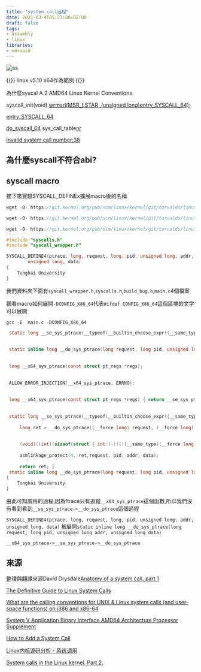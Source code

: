```yaml
---
title: "system call過程"
date: 2021-03-4T05:23:00+08:00
draft: false
tags:
- assambly
- linux
libraries:
- mermaid
--- 
```



![ss](../syscall_init.drawio.svg)


{{<notice warning>}}
linux v5.10 x64作為範例
{{</notice>}}

為什麼syscal
A.2 AMD64 Linux Kernel Conventions

syscall_init(void)
[wrmsrl(MSR_LSTAR, (unsigned long)entry_SYSCALL_64);](https://git.kernel.org/pub/scm/linux/kernel/git/torvalds/linux.git/tree/arch/x86/kernel/cpu/common.c?h=v5.10#n1752)

[entry_SYSCALL_64](https://git.kernel.org/pub/scm/linux/kernel/git/torvalds/linux.git/tree/arch/x86/entry/entry_64.S?h=v5.10#n95)

[do_syscall_64](https://git.kernel.org/pub/scm/linux/kernel/git/torvalds/linux.git/tree/arch/x86/entry/common.c?h=v5.10#n39)
sys_call_table[nr](regs)

[Invalid system call number:38](https://git.kernel.org/pub/scm/linux/kernel/git/torvalds/linux.git/tree/include/uapi/asm-generic/errno.h?h=v5.10#n18)

## 為什麼syscall不符合abi?


## syscall macro


接下來實驗SYSCALL_DEFINEx擴展macro後的名稱

```下載syscall_wrapper.h
wget -O- https://git.kernel.org/pub/scm/linux/kernel/git/torvalds/linux.git/plain/arch/x86/include/asm/syscall_wrapper.h?h=v5.10  | sed  "s/#include/\\\\\\\\#include/g" >> syscall_wrapper.h
```
 

```下載syscalls.h
wget -O- https://git.kernel.org/pub/scm/linux/kernel/git/torvalds/linux.git/plain/include/linux/syscalls.h?h=v5.10  | sed  "s/#include/\\\\\\\\#include/g" >> syscalls.h
```


```下載build_bug.h
wget -O- https://git.kernel.org/pub/scm/linux/kernel/git/torvalds/linux.git/plain/include/linux/build_bug.h?h=v5.10  | sed  "s/#include/\\\\\\\\#include/g" >> build_bug.h
```


```main.c
#include "syscalls.h"
#include "syscall_wrapper.h"

SYSCALL_DEFINE4(ptrace, long, request, long, pid, unsigned long, addr,
		unsigned long, data)
{
    Tunghai University
}
```

我們資料夾下面有`syscall_wrapper.h`,`syscalls.h`,`build_bug.h`,`main.c`4個檔案

觀看macro如何展開`-DCONFIG_X86_64`代表`#ifdef CONFIG_X86_64`這個區塊的文字可以展開
```
gcc -E  main.c -DCONFIG_X86_64
```



```c
 static long __se_sys_ptrace(__typeof(__builtin_choose_expr((__same_type((__force long)0, 0LL) || __same_type((__force long)0, 0ULL)), 0LL, 0L)) request, __typeof(__builtin_choose_expr((__same_type((__force long)0, 0LL) || __same_type((__force long)0, 0ULL)), 0LL, 0L)) pid, __typeof(__builtin_choose_expr((__same_type((__force unsigned long)0, 0LL) || __same_type((__force unsigned long)0, 0ULL)), 0LL, 0L)) addr, __typeof(__builtin_choose_expr((__same_type((__force unsigned long)0, 0LL) || __same_type((__force unsigned long)0, 0ULL)), 0LL, 0L)) data); 
 
 
 static inline long __do_sys_ptrace(long request, long pid, unsigned long addr, unsigned long data); 
 
 
 long __x64_sys_ptrace(const struct pt_regs *regs); 
 
 
 ALLOW_ERROR_INJECTION(__x64_sys_ptrace, ERRNO); 
 
 
 long __x64_sys_ptrace(const struct pt_regs *regs) { return __se_sys_ptrace(regs->di, regs->si, regs->dx, regs->r10); } 
 
 
 static long __se_sys_ptrace(__typeof(__builtin_choose_expr((__same_type((__force long)0, 0LL) || __same_type((__force long)0, 0ULL)), 0LL, 0L)) request, __typeof(__builtin_choose_expr((__same_type((__force long)0, 0LL) || __same_type((__force long)0, 0ULL)), 0LL, 0L)) pid, __typeof(__builtin_choose_expr((__same_type((__force unsigned long)0, 0LL) || __same_type((__force unsigned long)0, 0ULL)), 0LL, 0L)) addr, __typeof(__builtin_choose_expr((__same_type((__force unsigned long)0, 0LL) || __same_type((__force unsigned long)0, 0ULL)), 0LL, 0L)) data) { 
     
     long ret = __do_sys_ptrace((__force long) request, (__force long) pid, (__force unsigned long) addr, (__force unsigned long) data); 
     
     
     (void)((int)(sizeof(struct { int:(-!!(!(__same_type((__force long)0, 0LL) || __same_type((__force long)0, 0ULL)) && sizeof(long) > sizeof(long))); }))), (void)((int)(sizeof(struct { int:(-!!(!(__same_type((__force long)0, 0LL) || __same_type((__force long)0, 0ULL)) && sizeof(long) > sizeof(long))); }))), (void)((int)(sizeof(struct { int:(-!!(!(__same_type((__force unsigned long)0, 0LL) || __same_type((__force unsigned long)0, 0ULL)) && sizeof(unsigned long) > sizeof(long))); }))), (void)((int)(sizeof(struct { int:(-!!(!(__same_type((__force unsigned long)0, 0LL) || __same_type((__force unsigned long)0, 0ULL)) && sizeof(unsigned long) > sizeof(long))); }))); 
     
     asmlinkage_protect(4, ret,request, pid, addr, data); 
     
     return ret; } 
 static inline long __do_sys_ptrace(long request, long pid, unsigned long addr, unsigned long data)
{
    Tunghai University
}
```

由此可知調用的過程,因為ftrace只有追蹤`__x64_sys_ptrace`這個函數,所以我們沒有看到看到`__se_sys_ptrace->__do_sys_ptrace`這個過程


`SYSCALL_DEFINE4(ptrace, long, request, long, pid, unsigned long, addr, unsigned long, data)` 被展開`static inline long __do_sys_ptrace(long request, long pid, unsigned long addr, unsigned long data)`
```
__x64_sys_ptrace->__se_sys_ptrace->__do_sys_ptrace
```


## 來源

整理與翻譯來源David Drysdale[Anatomy of a system call, part 1](https://web.archive.org/web/20201121184124/https://lwn.net/Articles/604287/)

[The Definitive Guide to Linux System Calls](https://web.archive.org/web/20210226234035/https://blog.packagecloud.io/eng/2016/04/05/the-definitive-guide-to-linux-system-calls/)

[What are the calling conventions for UNIX & Linux system calls (and user-space functions) on i386 and x86-64](https://web.archive.org/web/20210228080533/https://stackoverflow.com/questions/2535989/what-are-the-calling-conventions-for-unix-linux-system-calls-and-user-space-f)

[System V Application Binary Interface AMD64 Architecture Processor Supplement](https://web.archive.org/web/20201124083932/https://refspecs.linuxfoundation.org/elf/x86_64-abi-0.99.pdf)


[How to Add a System Call](https://web.archive.org/web/20210311085307/https://member.adl.tw/ernieshu/syscall_3_14_4.html)

[Linux内核源码分析 - 系统调用](https://web.archive.org/web/20200809173622/https://cloud.tencent.com/developer/article/1439038)


[System calls in the Linux kernel. Part 2.](https://web.archive.org/web/20201208140520/https://0xax.gitbooks.io/linux-insides/content/SysCall/linux-syscall-2.html)